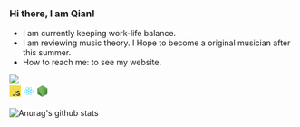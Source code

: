 ### Hi there, I am Qian!

- I am currently keeping work-life balance.
- I am reviewing music theory. I Hope to become a original musician after this summer.
- How to reach me: to see my website.


![](https://komarev.com/ghpvc/?username=persdre)
<br/>
<code><img height="20" src="https://raw.githubusercontent.com/github/explore/80688e429a7d4ef2fca1e82350fe8e3517d3494d/topics/javascript/javascript.png"></code>
<code><img height="20" src="https://raw.githubusercontent.com/github/explore/80688e429a7d4ef2fca1e82350fe8e3517d3494d/topics/react/react.png"></code>
<code><img height="20" src="https://raw.githubusercontent.com/github/explore/80688e429a7d4ef2fca1e82350fe8e3517d3494d/topics/nodejs/nodejs.png"></code>
<br/>
<br/>
![Anurag's github stats](https://github-readme-stats.vercel.app/api?username=Persdre&show_icons=true&count_private=true)


